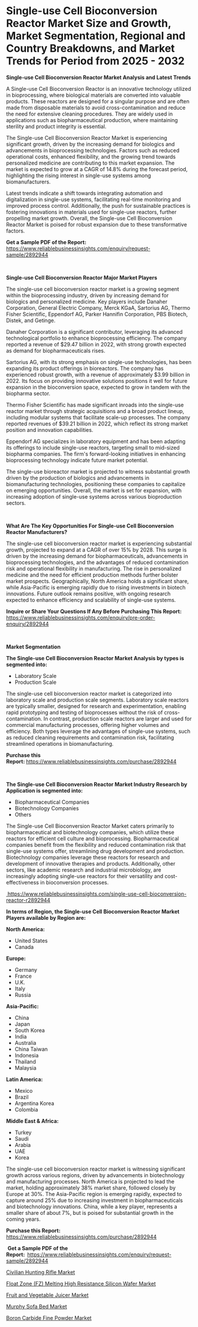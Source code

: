 <p><h1>Single-use Cell Bioconversion Reactor Market Size and Growth, Market Segmentation, Regional and Country Breakdowns, and Market Trends for Period from 2025 -  2032</h1></p><p><strong>Single-use Cell Bioconversion Reactor Market Analysis and Latest Trends</strong></p>
<p><p>A Single-use Cell Bioconversion Reactor is an innovative technology utilized in bioprocessing, where biological materials are converted into valuable products. These reactors are designed for a singular purpose and are often made from disposable materials to avoid cross-contamination and reduce the need for extensive cleaning procedures. They are widely used in applications such as biopharmaceutical production, where maintaining sterility and product integrity is essential.</p><p>The Single-use Cell Bioconversion Reactor Market is experiencing significant growth, driven by the increasing demand for biologics and advancements in bioprocessing technologies. Factors such as reduced operational costs, enhanced flexibility, and the growing trend towards personalized medicine are contributing to this market expansion. The market is expected to grow at a CAGR of 14.8% during the forecast period, highlighting the rising interest in single-use systems among biomanufacturers. </p><p>Latest trends indicate a shift towards integrating automation and digitalization in single-use systems, facilitating real-time monitoring and improved process control. Additionally, the push for sustainable practices is fostering innovations in materials used for single-use reactors, further propelling market growth. Overall, the Single-use Cell Bioconversion Reactor Market is poised for robust expansion due to these transformative factors.</p></p>
<p><strong>Get a Sample PDF of the Report:&nbsp;</strong> <a href="https://www.reliablebusinessinsights.com/enquiry/request-sample/2892944?utm_campaign=57&utm_medium=2&utm_source=Github&utm_content=ia&utm_term=15032025&utm_id=single-use-cell-bioconversion-reactor">https://www.reliablebusinessinsights.com/enquiry/request-sample/2892944</a></p>
<p>&nbsp;</p>
<p><strong>Single-use Cell Bioconversion Reactor Major Market Players</strong></p>
<p><p>The single-use cell bioconversion reactor market is a growing segment within the bioprocessing industry, driven by increasing demand for biologics and personalized medicine. Key players include Danaher Corporation, General Electric Company, Merck KGaA, Sartorius AG, Thermo Fisher Scientific, Eppendorf AG, Parker Hannifin Corporation, PBS Biotech, Distek, and Getinge.</p><p>Danaher Corporation is a significant contributor, leveraging its advanced technological portfolio to enhance bioprocessing efficiency. The company reported a revenue of $29.47 billion in 2022, with strong growth expected as demand for biopharmaceuticals rises.</p><p>Sartorius AG, with its strong emphasis on single-use technologies, has been expanding its product offerings in bioreactors. The company has experienced robust growth, with a revenue of approximately $3.99 billion in 2022. Its focus on providing innovative solutions positions it well for future expansion in the bioconversion space, expected to grow in tandem with the biopharma sector.</p><p>Thermo Fisher Scientific has made significant inroads into the single-use reactor market through strategic acquisitions and a broad product lineup, including modular systems that facilitate scale-up processes. The company reported revenues of $39.21 billion in 2022, which reflect its strong market position and innovation capabilities.</p><p>Eppendorf AG specializes in laboratory equipment and has been adapting its offerings to include single-use reactors, targeting small to mid-sized biopharma companies. The firm's forward-looking initiatives in enhancing bioprocessing technology indicate future market potential.</p><p>The single-use bioreactor market is projected to witness substantial growth driven by the production of biologics and advancements in biomanufacturing technologies, positioning these companies to capitalize on emerging opportunities. Overall, the market is set for expansion, with increasing adoption of single-use systems across various bioproduction sectors.</p></p>
<p>&nbsp;</p>
<p><strong>What Are The Key Opportunities For Single-use Cell Bioconversion Reactor Manufacturers?</strong></p>
<p><p>The single-use cell bioconversion reactor market is experiencing substantial growth, projected to expand at a CAGR of over 15% by 2028. This surge is driven by the increasing demand for biopharmaceuticals, advancements in bioprocessing technologies, and the advantages of reduced contamination risk and operational flexibility in manufacturing. The rise in personalized medicine and the need for efficient production methods further bolster market prospects. Geographically, North America holds a significant share, while Asia-Pacific is emerging rapidly due to rising investments in biotech innovations. Future outlook remains positive, with ongoing research expected to enhance efficiency and scalability of single-use systems.</p></p>
<p><strong>Inquire or Share Your Questions If Any Before Purchasing This Report:</strong> <a href="https://www.reliablebusinessinsights.com/enquiry/pre-order-enquiry/2892944?utm_campaign=57&utm_medium=2&utm_source=Github&utm_content=ia&utm_term=15032025&utm_id=single-use-cell-bioconversion-reactor">https://www.reliablebusinessinsights.com/enquiry/pre-order-enquiry/2892944</a></p>
<p>&nbsp;</p>
<p><strong>Market Segmentation</strong></p>
<p><strong>The Single-use Cell Bioconversion Reactor Market Analysis by types is segmented into:</strong></p>
<p><ul><li>Laboratory Scale</li><li>Production Scale</li></ul></p>
<p><p>The single-use cell bioconversion reactor market is categorized into laboratory scale and production scale segments. Laboratory scale reactors are typically smaller, designed for research and experimentation, enabling rapid prototyping and testing of bioprocesses without the risk of cross-contamination. In contrast, production scale reactors are larger and used for commercial manufacturing processes, offering higher volumes and efficiency. Both types leverage the advantages of single-use systems, such as reduced cleaning requirements and contamination risk, facilitating streamlined operations in biomanufacturing.</p></p>
<p><strong>Purchase this Report:&nbsp;</strong><a href="https://www.reliablebusinessinsights.com/purchase/2892944?utm_campaign=57&utm_medium=2&utm_source=Github&utm_content=ia&utm_term=15032025&utm_id=single-use-cell-bioconversion-reactor">https://www.reliablebusinessinsights.com/purchase/2892944</a></p>
<p>&nbsp;</p>
<p><strong>The Single-use Cell Bioconversion Reactor Market Industry Research by Application is segmented into:</strong></p>
<p><ul><li>Biopharmaceutical Companies</li><li>Biotechnology Companies</li><li>Others</li></ul></p>
<p><p>The Single-use Cell Bioconversion Reactor Market caters primarily to biopharmaceutical and biotechnology companies, which utilize these reactors for efficient cell culture and bioprocessing. Biopharmaceutical companies benefit from the flexibility and reduced contamination risk that single-use systems offer, streamlining drug development and production. Biotechnology companies leverage these reactors for research and development of innovative therapies and products. Additionally, other sectors, like academic research and industrial microbiology, are increasingly adopting single-use reactors for their versatility and cost-effectiveness in bioconversion processes.</p></p>
<p><a href="https://www.reliablebusinessinsights.com/single-use-cell-bioconversion-reactor-r2892944?utm_campaign=57&utm_medium=2&utm_source=Github&utm_content=ia&utm_term=15032025&utm_id=single-use-cell-bioconversion-reactor">&nbsp;https://www.reliablebusinessinsights.com/single-use-cell-bioconversion-reactor-r2892944</a></p>
<p><strong>In terms of Region, the Single-use Cell Bioconversion Reactor Market Players available by Region are:</strong></p>
<p>
    <p> <strong> North America: </strong>
        <ul>
            <li>United States</li>
            <li>Canada</li>
        </ul>
        </p> 
    <p> <strong> Europe: </strong>
        <ul>
            <li>Germany</li>
            <li>France</li>
            <li>U.K.</li>
            <li>Italy</li>
            <li>Russia</li>
        </ul>
        </p> 
    <p> <strong> Asia-Pacific: </strong>
        <ul>
            <li>China</li>
            <li>Japan</li>
            <li>South Korea</li>
            <li>India</li>
            <li>Australia</li>
            <li>China Taiwan</li>
            <li>Indonesia</li>
            <li>Thailand</li>
            <li>Malaysia</li>
        </ul>
        </p> 
    <p> <strong> Latin America: </strong>
        <ul>
            <li>Mexico</li>
            <li>Brazil</li>
            <li>Argentina Korea</li>
            <li>Colombia</li>
        </ul>
        </p> 
    <p> <strong> Middle East & Africa: </strong>
        <ul>
            <li>Turkey</li>
            <li>Saudi</li>
            <li>Arabia</li>
            <li>UAE</li>
            <li>Korea</li>
        </ul>
    </p>
    </p>
<p><p>The single-use cell bioconversion reactor market is witnessing significant growth across various regions, driven by advancements in biotechnology and manufacturing processes. North America is projected to lead the market, holding approximately 38% market share, followed closely by Europe at 30%. The Asia-Pacific region is emerging rapidly, expected to capture around 25% due to increasing investment in biopharmaceuticals and biotechnology innovations. China, while a key player, represents a smaller share of about 7%, but is poised for substantial growth in the coming years.</p></p>
<p><strong>Purchase this Report: </strong><a href="https://www.reliablebusinessinsights.com/purchase/2892944?utm_campaign=57&utm_medium=2&utm_source=Github&utm_content=ia&utm_term=15032025&utm_id=single-use-cell-bioconversion-reactor">https://www.reliablebusinessinsights.com/purchase/2892944</a></p>
<p>&nbsp;<strong>Get a Sample PDF of the Report:&nbsp;&nbsp;</strong><a href="https://www.reliablebusinessinsights.com/enquiry/request-sample/2892944?utm_campaign=57&utm_medium=2&utm_source=Github&utm_content=ia&utm_term=15032025&utm_id=single-use-cell-bioconversion-reactor">https://www.reliablebusinessinsights.com/enquiry/request-sample/2892944</a></p>
<p><strong></strong></p>
<p><p><a href="https://github.com/houltngake/Market-Research-Report-List-1/blob/main/civilian-hunting-rifle-market.md?utm_campaign=57&utm_medium=2&utm_source=Github&utm_content=ia&utm_term=15032025&utm_id=single-use-cell-bioconversion-reactor">Civilian Hunting Rifle Market</a></p><p><a href="https://github.com/pllahoithana9/Market-Research-Report-List-1/blob/main/float-zone-fz-melting-high-resistance-silicon-wafer-market.md?utm_campaign=57&utm_medium=2&utm_source=Github&utm_content=ia&utm_term=15032025&utm_id=single-use-cell-bioconversion-reactor">Float Zone (FZ) Melting High Resistance Silicon Wafer Market</a></p><p><a href="https://github.com/direepittr/Market-Research-Report-List-1/blob/main/fruit-and-vegetable-juicer-market.md?utm_campaign=57&utm_medium=2&utm_source=Github&utm_content=ia&utm_term=15032025&utm_id=single-use-cell-bioconversion-reactor">Fruit and Vegetable Juicer Market</a></p><p><a href="https://github.com/quiraytaibat/Market-Research-Report-List-1/blob/main/murphy-sofa-bed-market.md?utm_campaign=57&utm_medium=2&utm_source=Github&utm_content=ia&utm_term=15032025&utm_id=single-use-cell-bioconversion-reactor">Murphy Sofa Bed Market</a></p><p><a href="https://github.com/lenjakam/Market-Research-Report-List-1/blob/main/boron-carbide-fine-powder-market.md?utm_campaign=57&utm_medium=2&utm_source=Github&utm_content=ia&utm_term=15032025&utm_id=single-use-cell-bioconversion-reactor">Boron Carbide Fine Powder Market</a></p></p>